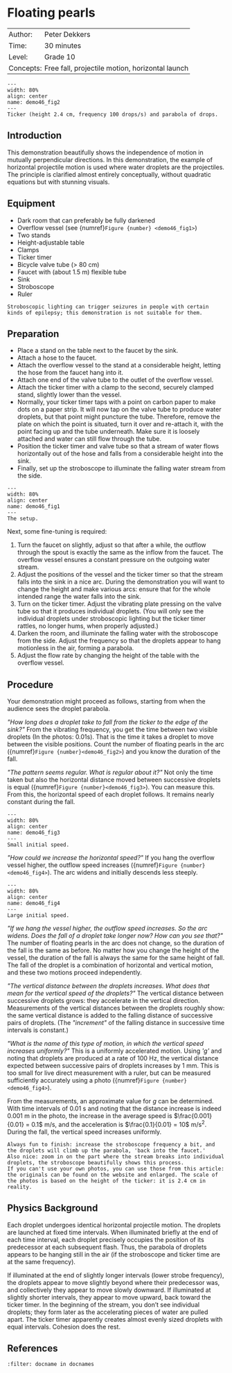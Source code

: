 # Floating pearls

<table style="width: 100%; border-collapse: collapse; border: none;">
    <tr style="background-color: var(--background-color);">
        <td style="text-align: left; padding: 3px; border: none; color: var(--text-color)">Author:</td>
        <td style="text-align: left; padding: 3px; border: none; color: var(--text-color)">Peter Dekkers</td>
    </tr>
    <tr style="background-color: var(--background-color);">
        <td style="text-align: left; padding: 3px; border: none; color: var(--text-color)">Time:</td>
        <td style="text-align: left; padding: 3px; border: none; color: var(--text-color)">30 minutes</td>
    </tr>
    <tr style="background-color: var(--background-color);">
        <td style="text-align: left; padding: 3px; border: none; color: var(--text-color)">Level:</td>
        <td style="text-align: left; padding: 3px; border: none; color: var(--text-color)">Grade 10</td>
    </tr>
    <tr style="background-color: var(--background-color);">
        <td style="text-align: left; padding: 3px; border: none; color: var(--text-color)">Concepts:</td>
        <td style="text-align: left; padding: 3px; border: none; color: var(--text-color)">Free fall, projectile motion, horizontal launch</td>
    </tr>
</table>

```{figure} demo46_figure2.jpg
---
width: 80%
align: center
name: demo46_fig2
---
Ticker (height 2.4 cm, frequency 100 drops/s) and parabola of drops.
```

## Introduction
This demonstration beautifully shows the independence of motion in mutually perpendicular directions. In this demonstration, the example of horizontal projectile motion is used where water droplets are the projectiles. The principle is clarified almost entirely conceptually, without quadratic equations but with stunning visuals.

## Equipment
* Dark room that can preferably be fully darkened
* Overflow vessel (see {numref}`Figure {number} <demo46_fig1>`)
* Two stands
* Height-adjustable table
* Clamps
* Ticker timer
* Bicycle valve tube (> 80 cm)
* Faucet with (about 1.5 m) flexible tube
* Sink
* Stroboscope
* Ruler

```{warning}
Stroboscopic lighting can trigger seizures in people with certain kinds of epilepsy; this demonstration is not suitable for them.
```

## Preparation
* Place a stand on the table next to the faucet by the sink.
* Attach a hose to the faucet.
* Attach the overflow vessel to the stand at a considerable height, letting the hose from the faucet hang into it.
* Attach one end of the valve tube to the outlet of the overflow vessel.
* Attach the ticker timer with a clamp to the second, securely clamped stand, slightly lower than the vessel.
* Normally, your ticker timer taps with a point on carbon paper to make dots on a paper strip. It will now tap on the valve tube to produce water droplets, but that point might puncture the tube. Therefore, remove the plate on which the point is situated, turn it over and re-attach it, with the point facing up and the tube underneath. Make sure it is loosely attached and water can still flow through the tube.
* Position the ticker timer and valve tube so that a stream of water flows horizontally out of the hose and falls from a considerable height into the sink.
* Finally, set up the stroboscope to illuminate the falling water stream from the side.

```{figure} demo46_figure1.jpg
---
width: 80%
align: center
name: demo46_fig1
---
The setup.
```

Next, some fine-tuning is required:
1. Turn the faucet on slightly, adjust so that after a while, the outflow through the spout is exactly the same as the inflow from the faucet. The overflow vessel ensures a constant pressure on the outgoing water stream.
2. Adjust the positions of the vessel and the ticker timer so that the stream falls into the sink in a nice arc. During the demonstration you will want to change the height and make various arcs: ensure that for the whole intended range the water falls into the sink.
3. Turn on the ticker timer. Adjust the vibrating plate pressing on the valve tube so that it produces individual droplets. (You will only see the individual droplets under stroboscopic lighting but the ticker timer rattles, no longer hums, when properly adjusted.)
4. Darken the room, and illuminate the falling water with the stroboscope from the side. Adjust the frequency so that the droplets appear to hang motionless in the air, forming a parabola.
5. Adjust the flow rate by changing the height of the table with the overflow vessel.

## Procedure
Your demonstration might proceed as follows, starting from when the audience sees the droplet parabola.

*"How long does a droplet take to fall from the ticker to the edge of the sink?"*
  From the vibrating frequency, you get the time between two visible droplets (In the photos: 0.01s). That is the time it takes a droplet to move between the visible positions. Count the number of floating pearls in the arc ({numref}`Figure {number}<demo46_fig2>`) and you know the duration of the fall.

*"The pattern seems regular. What is regular about it?"*
  Not only the time taken but also the horizontal distance moved between successive droplets is equal ({numref}`Figure {number}<demo46_fig3>`). You can measure this. From this, the horizontal speed of each droplet follows. It remains nearly constant during the fall.

  ```{figure} demo46_figure3.JPG
---
width: 80%
align: center
name: demo46_fig3
---
Small initial speed.
```

*"How could we increase the horizontal speed?"*
  If you hang the overflow vessel higher, the outflow speed increases ({numref}`Figure {number}<demo46_fig4>`). The arc widens and initially descends less steeply.

  
```{figure} demo46_figure4.JPG
---
width: 80%
align: center
name: demo46_fig4
---
Large initial speed.
```

*"If we hang the vessel higher, the outflow speed increases. So the arc widens. Does the fall of a droplet take longer now? How can you see that?"*
  The number of floating pearls in the arc does not change, so the duration of the fall is the same as before. No matter how you change the height of the vessel, the duration of the fall is always the same for the same height of fall. The fall of the droplet is a combination of horizontal and vertical motion, and these two motions proceed independently.

*"The vertical distance between the droplets increases. What does that mean for the vertical speed of the droplets?"*
  The vertical distance between successive droplets grows: they accelerate in the vertical direction. Measurements of the vertical distances between the droplets roughly show: the same vertical distance is added to the falling distance of successive pairs of droplets. (The *"increment"* of the falling distance in successive time intervals is constant.)

*"What is the name of this type of motion, in which the vertical speed increases uniformly?"*
  This is a uniformly accelerated motion. Using *'g'* and noting that droplets are produced at a rate of 100 Hz, the vertical distance expected between successive pairs of droplets increases by 1 mm. This is too small for live direct measurement with a ruler, but can be measured sufficiently accurately using a photo ({numref}`Figure {number} <demo46_fig4>`).

From the measurements, an approximate value for *g* can be determined. With time intervals of $0.01$ s and noting that the distance increase is indeed $0.001$ m in the photo, the increase in the average speed is $\frac{0.001}{0.01} = 0.1$ m/s, and the acceleration is $\frac{0.1}{0.01} = 10$ m/s$^2$. During the fall, the vertical speed increases uniformly.

```{tip}
Always fun to finish: increase the stroboscope frequency a bit, and the droplets will climb up the parabola, 'back into the faucet.'
Also nice: zoom in on the part where the stream breaks into individual droplets, the stroboscope beautifully shows this process.
If you can't use your own photos, you can use those from this article: the originals can be found on the website and enlarged. The scale of the photos is based on the height of the ticker: it is 2.4 cm in reality.
```

## Physics Background
Each droplet undergoes identical horizontal projectile motion. The droplets are launched at fixed time intervals. When illuminated briefly at the end of each time interval, each droplet precisely occupies the position of its predecessor at each subsequent flash. Thus, the parabola of droplets appears to be hanging still in the air (if the stroboscope and ticker time are at the same frequency).

If illuminated at the end of slightly longer intervals (lower strobe frequency), the droplets appear to move slightly beyond where their predecessor was, and collectively they appear to move slowly downward. If illuminated at slightly shorter intervals, they appear to move upward, back toward the ticker timer.
In the beginning of the stream, you don’t see individual droplets; they form later as the accelerating pieces of water are pulled apart. The ticker timer apparently creates almost evenly sized droplets with equal intervals. Cohesion does the rest.

## References
```{bibliography}
:filter: docname in docnames
```
